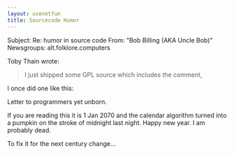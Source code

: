 ```yaml
---
layout: usenetfun
title: Sourcecode Humor
---
```



 Subject: Re: humor in source code 
From: &quot;Bob Billing (AKA Uncle Bob)&quot; 
Newsgroups: alt.folklore.computers

Toby Thain wrote:

> I just shipped some GPL source which includes the comment,
>
I once did one like this:

Letter to programmers yet unborn.

If you are reading this it is 1 Jan 2070 and the calendar algorithm turned into a pumpkin on the stroke of midnight last night. Happy new
year. I am probably dead.

To fix it for the next century change...


   